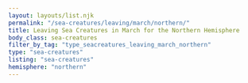 ```yaml
---
layout: layouts/list.njk
permalink: "/sea-creatures/leaving/march/northern/"
title: Leaving Sea Creatures in March for the Northern Hemisphere
body_class: sea-creatures
filter_by_tag: "type_seacreatures_leaving_march_northern"
type: "sea-creatures"
listing: "sea-creatures"
hemisphere: "northern"
---
```

